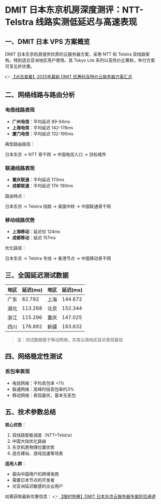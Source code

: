# DMIT 日本东京机房深度测评：NTT-Telstra 线路实测低延迟与高速表现

## 一、DMIT 日本 VPS 方案概览

DMIT 日本东京机房提供优质的云服务器方案，采用 NTT 和 Telstra 双线路架构，特别适合亚洲地区用户使用。其 Tokyo Lite 系列以高性价比著称，年付方案可享五折优惠。

👉 [【点击查看】2025年最新 DMIT 优惠码及特价云服务器方案汇总](https://bit.ly/dmit_coupon)

## 二、网络线路与路由分析

### 电信线路表现
- **广州电信**：平均延迟 89-94ms
- **上海电信**：平均延迟 142-178ms
- **厦门电信**：平均延迟 132-190ms

典型路由路径：

日本东京 → NTT 骨干网 → 中国电信入口 → 目标城市

### 联通线路表现
- **重庆联通**：平均延迟 173ms
- **成都联通**：平均延迟 174-190ms

路由特点：

日本东京 → Telstra 线路 → 美国中转 → 中国联通骨干网

### 移动线路优势
- **上海移动**：延迟仅 124ms
- **成都移动**：延迟 157ms

优化路径：

日本东京 → Telstra 专线 → 香港节点 → 中国移动骨干网

## 三、全国延迟测试数据

| 地区   | 延迟(ms) | 地区   | 延迟(ms) |
|--------|----------|--------|----------|
| 广东   | 82.792   | 上海   | 144.672  |
| 湖北   | 113.268  | 北京   | 152.344  |
| 浙江   | 115.296  | 重庆   | 147.025  |
| 四川   | 176.892  | 新疆   | 183.632  |

> 注：测试数据基于移动网络，东南沿海地区延迟表现最佳

## 四、网络稳定性测试

### 丢包率表现
- 电信网络：平均丢包率 <1%
- 联通网络：高峰时段丢包率约3%
- 移动网络：表现最优，基本无丢包

## 五、技术参数总结

**核心优势**：
1. 双线路智能调度（NTT+Telstra）
2. 中国大陆优化路由
3. 东京机房物理位置优势
4. 适合建站、游戏加速等场景

**适用人群**：
- 面向中国用户的跨境电商
- 需要日本节点的开发者
- 对亚洲延迟敏感的企业用户

如需获取最新优惠信息：
👉 [【限时特惠】DMIT 日本东京云服务器专属折扣通道](https://bit.ly/dmit_coupon)